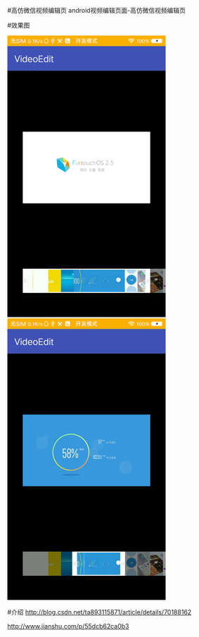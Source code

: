 #高仿微信视频编辑页
android视频编辑页面-高仿微信视频编辑页

#效果图

<img src="/pic1.png" width=360 height=640/>
<img src="/pic2.png" width=360 height=640/>

#介绍
http://blog.csdn.net/ta893115871/article/details/70188162

http://www.jianshu.com/p/55dcb62ca0b3
